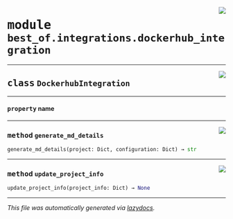 <!-- markdownlint-disable -->

<a href="https://github.com/best-of-lists/best-of-generator/blob/main/src/best_of/integrations/dockerhub_integration.py#L0"><img align="right" style="float:right;" src="https://img.shields.io/badge/-source-cccccc?style=flat-square"></a>

# <kbd>module</kbd> `best_of.integrations.dockerhub_integration`






---

<a href="https://github.com/best-of-lists/best-of-generator/blob/main/src/best_of/integrations/dockerhub_integration.py#L14"><img align="right" style="float:right;" src="https://img.shields.io/badge/-source-cccccc?style=flat-square"></a>

## <kbd>class</kbd> `DockerhubIntegration`





---

#### <kbd>property</kbd> name







---

<a href="https://github.com/best-of-lists/best-of-generator/blob/main/src/best_of/integrations/dockerhub_integration.py#L110"><img align="right" style="float:right;" src="https://img.shields.io/badge/-source-cccccc?style=flat-square"></a>

### <kbd>method</kbd> `generate_md_details`

```python
generate_md_details(project: Dict, configuration: Dict) → str
```





---

<a href="https://github.com/best-of-lists/best-of-generator/blob/main/src/best_of/integrations/dockerhub_integration.py#L19"><img align="right" style="float:right;" src="https://img.shields.io/badge/-source-cccccc?style=flat-square"></a>

### <kbd>method</kbd> `update_project_info`

```python
update_project_info(project_info: Dict) → None
```








---

_This file was automatically generated via [lazydocs](https://github.com/ml-tooling/lazydocs)._
